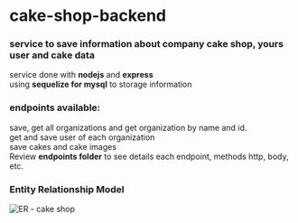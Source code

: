 # cake-shop-backend

### service to save information about company cake shop, yours user and cake data
service done with **nodejs** and **express**  
using **sequelize for mysql** to storage information  

### endpoints available: 
save, get all organizations and get organization by name and id.  
get and save user of each organization  
save cakes and cake images  
Review **endpoints folder** to see details each endpoint, methods http, body, etc.  

### **Entity Relationship Model** 
![ER - cake shop](https://github.com/user-attachments/assets/705ef9a1-0153-4478-9bec-fc09f1b09777)

